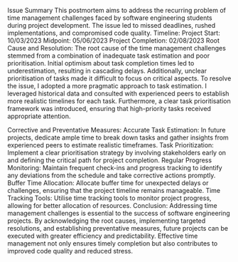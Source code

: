 Issue Summary 
This postmortem aims to address the recurring problem of time management challenges faced by software engineering students during project development. The issue led to missed deadlines, rushed implementations, and compromised code quality.
Timeline:
Project Start: 10/03/2023
Midpoint: 05/06/2023
Project Completion: 02/08/2023
Root Cause and Resolution:
The root cause of the time management challenges stemmed from a combination of inadequate task estimation and poor prioritisation. Initial optimism about task completion times led to underestimation, resulting in cascading delays. Additionally, unclear prioritisation of tasks made it difficult to focus on critical aspects.
To resolve the issue, I adopted a more pragmatic approach to task estimation. I leveraged historical data and consulted with experienced peers to establish more realistic timelines for each task. Furthermore, a clear task prioritisation framework was introduced, ensuring that high-priority tasks received appropriate attention.

Corrective and Preventative Measures:
Accurate Task Estimation: In future projects, dedicate ample time to break down tasks and gather insights from experienced peers to estimate realistic timeframes.
Task Prioritization: Implement a clear prioritisation strategy by involving stakeholders early on and defining the critical path for project completion.
Regular Progress Monitoring: Maintain frequent check-ins and progress tracking to identify any deviations from the schedule and take corrective actions promptly.
Buffer Time Allocation: Allocate buffer time for unexpected delays or challenges, ensuring that the project timeline remains manageable.
Time Tracking Tools: Utilise time tracking tools to monitor project progress, allowing for better allocation of resources.
Conclusion:
 Addressing time management challenges is essential to the success of software engineering projects. By acknowledging the root causes, implementing targeted resolutions, and establishing preventative measures, future projects can be executed with greater efficiency and predictability. Effective time management not only ensures timely completion but also contributes to improved code quality and reduced stress.

